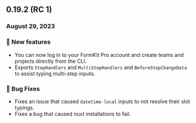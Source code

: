 ## 0.19.2 (RC 1)

### August 29, 2023

### 💪 New features

- You can now log in to your FormKit Pro account and create teams and projects directly from the CLI.
- Exports `StepHandlers` and `MultiStepHandlers` and `BeforeStepChangeData` to assist typing multi-step inputs.

### 🐛 Bug Fixes

- Fixes an issue that caused `datetime-local` inputs to not resolve their slot typings.
- Fixes a bug that caused nuxt installations to fail.